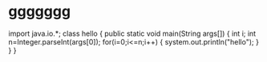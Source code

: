 # ggggggg
import java.io.*;
class hello
{
public static void main(String args[])
{
int i;
 int n=Integer.parseInt(args[0]);
 for(i=0;i<=n;i++)
 {
 system.out.println("hello");
 }
 }
 }
